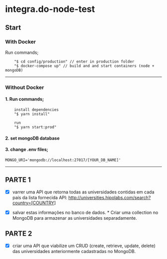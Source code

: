 # integra.do-node-test

## Start
### With Docker
Run commands;

        "$ cd config/production" // enter in production folder
        "$ docker-compose up" // build and and start containers (node + mongoDB)

----------------
### Without Docker
#### 1. Run commands;

        install dependencies
        "$ yarn install"

        run
        "$ yarn start:prod"

#### 2. set mongoDB database

#### 3. change .env files;
```
MONGO_URI='mongodb://localhost:27017/[YOUR_DB_NAME]'
```
--------------------------------

## PARTE 1
- [x] varrer uma API que retorna todas as universidades contidas em cada país da lista fornecida
        API: http://universities.hipolabs.com/search?country=[COUNTRY]

- [x] salvar estas informações no banco de dados.
        * Criar uma collection no MongoDB para armazenar as universidades separadamente.

## PARTE 2
- [x] criar uma API que viabilize um CRUD (create, retrieve, update, delete) das universidades anteriormente cadastradas no MongoDB.